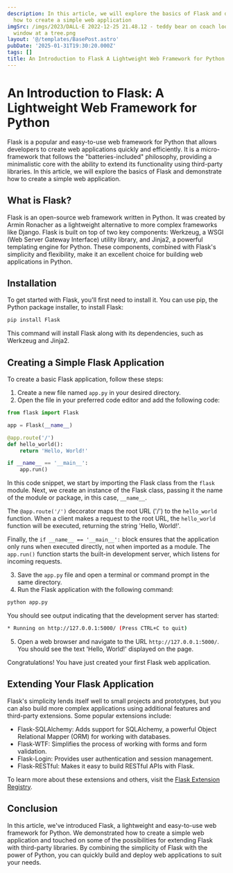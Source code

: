 ```yaml
---
description: In this article, we will explore the basics of Flask and demonstrate
  how to create a simple web application
imgSrc: /imgs/2023/DALL·E 2022-12-25 21.48.12 - teddy bear on coach looking out the
  window at a tree.png
layout: '@/templates/BasePost.astro'
pubDate: '2025-01-31T19:30:20.000Z'
tags: []
title: An Introduction to Flask A Lightweight Web Framework for Python
---
```


# An Introduction to Flask: A Lightweight Web Framework for Python

Flask is a popular and easy-to-use web framework for Python that allows developers to create web applications quickly and efficiently. It is a micro-framework that follows the "batteries-included" philosophy, providing a minimalistic core with the ability to extend its functionality using third-party libraries. In this article, we will explore the basics of Flask and demonstrate how to create a simple web application.

## What is Flask?

Flask is an open-source web framework written in Python. It was created by Armin Ronacher as a lightweight alternative to more complex frameworks like Django. Flask is built on top of two key components: Werkzeug, a WSGI (Web Server Gateway Interface) utility library, and Jinja2, a powerful templating engine for Python. These components, combined with Flask's simplicity and flexibility, make it an excellent choice for building web applications in Python.

## Installation

To get started with Flask, you'll first need to install it. You can use pip, the Python package installer, to install Flask:

```bash
pip install Flask
```

This command will install Flask along with its dependencies, such as Werkzeug and Jinja2.

## Creating a Simple Flask Application

To create a basic Flask application, follow these steps:

1. Create a new file named `app.py` in your desired directory.
2. Open the file in your preferred code editor and add the following code:

```python
from flask import Flask

app = Flask(__name__)

@app.route('/')
def hello_world():
    return 'Hello, World!'

if __name__ == '__main__':
    app.run()
```

In this code snippet, we start by importing the Flask class from the `flask` module. Next, we create an instance of the Flask class, passing it the name of the module or package, in this case, `__name__`.

The `@app.route('/')` decorator maps the root URL ('/') to the `hello_world` function. When a client makes a request to the root URL, the `hello_world` function will be executed, returning the string 'Hello, World!'.

Finally, the `if __name__ == '__main__':` block ensures that the application only runs when executed directly, not when imported as a module. The `app.run()` function starts the built-in development server, which listens for incoming requests.

3. Save the `app.py` file and open a terminal or command prompt in the same directory.
4. Run the Flask application with the following command:

```bash
python app.py
```

You should see output indicating that the development server has started:

```bash
* Running on http://127.0.0.1:5000/ (Press CTRL+C to quit)
```

5. Open a web browser and navigate to the URL `http://127.0.0.1:5000/`. You should see the text 'Hello, World!' displayed on the page.

Congratulations! You have just created your first Flask web application.

## Extending Your Flask Application

Flask's simplicity lends itself well to small projects and prototypes, but you can also build more complex applications using additional features and third-party extensions. Some popular extensions include:

- Flask-SQLAlchemy: Adds support for SQLAlchemy, a powerful Object Relational Mapper (ORM) for working with databases.
- Flask-WTF: Simplifies the process of working with forms and form validation.
- Flask-Login: Provides user authentication and session management.
- Flask-RESTful: Makes it easy to build RESTful APIs with Flask.

To learn more about these extensions and others, visit the [Flask Extension Registry](https://flask.palletsprojects.com/en/2.1.x/extensions/).

## Conclusion

In this article, we've introduced Flask, a lightweight and easy-to-use web framework for Python. We demonstrated how to create a simple web application and touched on some of the possibilities for extending Flask with third-party libraries. By combining the simplicity of Flask with the power of Python, you can quickly build and deploy web applications to suit your needs.
